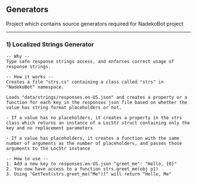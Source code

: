 ## Generators

Project which contains source generators required for NadekoBot project

---
### 1) Localized Strings Generator

    -- Why --
    Type safe response strings access, and enforces correct usage of response strings.

    -- How it works --
    Creates a file "strs.cs" containing a class called "strs" in "NadekoBot" namespace.
    
    Loads "data/strings/responses.en-US.json" and creates a property or a function for each key in the responses json file based on whether the value has string format placeholders or not.

    - If a value has no placeholders, it creates a property in the strs class which returns an instance of a LocStr struct containing only the key and no replacement parameters
    
    - If a value has placeholders, it creates a function with the same number of arguments as the number of placeholders, and passes those arguments to the LocStr instance

    -- How to use --
    1. Add a new key to responses.en-US.json "greet_me": "Hello, {0}"
    2. You now have access to a function strs.greet_me(obj p1)
    3. Using "GetText(strs.greet_me("Me"))" will return "Hello, Me"


